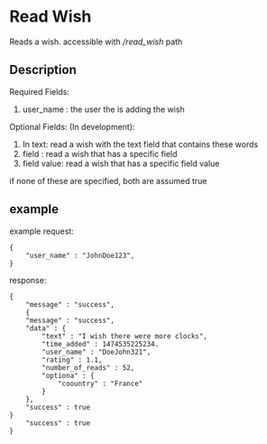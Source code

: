 # Read Wish

Reads a wish. 
accessible with */read_wish* path

## Description
Required Fields:

1. user_name : the user the is adding the wish

Optional Fields:
(In development):

1. In text: read a wish with the text field that contains these words
2. field : read a wish that has a specific field
3. field value: read a wish that has a specific field value

if none of these are specified, both are assumed true

## example
example request:
```
{
	"user_name" : "JohnDoe123",
}

```

response:
```
{
	"message" : "success",
	{
	"message" : "success",
	"data" : {
		"text" : "I wish there were more clocks",
		"time_added" : 1474535225234.
		"user_name" : "DoeJohn321",
		"rating" : 1.1,
		"number_of_reads" : 52,
		"optiona" : {
			"coountry" : "France"
		}
	},
	"success" : true
}
	"success" : true
}
```
